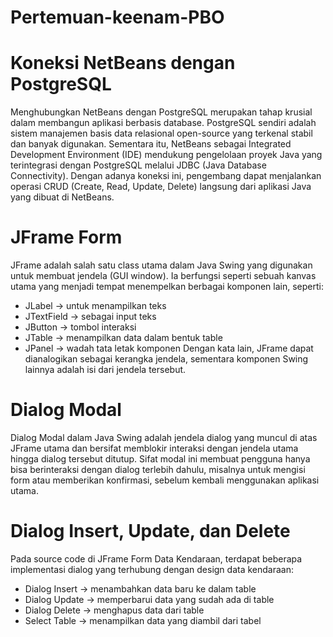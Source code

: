 # Pertemuan-keenam-PBO
# Koneksi NetBeans dengan PostgreSQL

Menghubungkan NetBeans dengan PostgreSQL merupakan tahap krusial dalam membangun aplikasi berbasis database. PostgreSQL sendiri adalah sistem manajemen basis data relasional open-source yang terkenal stabil dan banyak digunakan. Sementara itu, NetBeans sebagai Integrated Development Environment (IDE) mendukung pengelolaan proyek Java yang terintegrasi dengan PostgreSQL melalui JDBC (Java Database Connectivity). Dengan adanya koneksi ini, pengembang dapat menjalankan operasi CRUD (Create, Read, Update, Delete) langsung dari aplikasi Java yang dibuat di NetBeans.

# JFrame Form
JFrame adalah salah satu class utama dalam Java Swing yang digunakan untuk membuat jendela (GUI window). Ia berfungsi seperti sebuah kanvas utama yang menjadi tempat menempelkan berbagai komponen lain, seperti:
-	JLabel → untuk menampilkan teks
-	JTextField → sebagai input teks
-	JButton → tombol interaksi
-	JTable → menampilkan data dalam bentuk table
-	JPanel → wadah tata letak komponen
Dengan kata lain, JFrame dapat dianalogikan sebagai kerangka jendela, sementara komponen Swing lainnya adalah isi dari jendela tersebut.

# Dialog Modal

Dialog Modal dalam Java Swing adalah jendela dialog yang muncul di atas JFrame utama dan bersifat memblokir interaksi dengan jendela utama hingga dialog tersebut ditutup. Sifat modal ini membuat pengguna hanya bisa berinteraksi dengan dialog terlebih dahulu, misalnya untuk mengisi form atau memberikan konfirmasi, sebelum kembali menggunakan aplikasi utama.

# Dialog Insert, Update, dan Delete
Pada source code di JFrame Form Data Kendaraan, terdapat beberapa implementasi dialog yang terhubung dengan design data kendaraan:

-	Dialog Insert → menambahkan data baru ke dalam table
-	Dialog Update → memperbarui data yang sudah ada di table
-	Dialog Delete → menghapus data dari table
-	Select Table → menampilkan data yang diambil dari tabel




